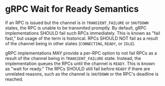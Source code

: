 gRPC Wait for Ready Semantics
=============================

If an RPC is issued but the channel is in `TRANSIENT_FAILURE` or `SHUTDOWN`
states, the RPC is unable to be transmited promptly. By default, gRPC
implementations SHOULD fail such RPCs immediately. This is known as "fail fast,"
but usage of the term is historical. RPCs SHOULD NOT fail as a result of the
channel being in other states (`CONNECTING`, `READY`, or `IDLE`).

gRPC implementations MAY provide a per-RPC option to not fail RPCs as a result
of the channel being in `TRANSIENT_FAILURE` state. Instead, the implementation
queues the RPCs until the channel is `READY`. This is known as "wait for ready."
The RPCs SHOULD still fail before `READY` if there are unrelated reasons, such
as the channel is `SHUTDOWN` or the RPC's deadline is reached.
